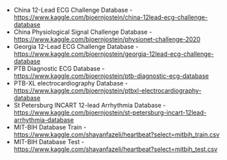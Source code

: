 - China 12-Lead ECG Challenge Database - https://www.kaggle.com/bjoernjostein/china-12lead-ecg-challenge-database
- China Physiological Signal Challenge Database - https://www.kaggle.com/bjoernjostein/physionet-challenge-2020
- Georgia 12-Lead ECG Challenge Database - https://www.kaggle.com/bjoernjostein/georgia-12lead-ecg-challenge-database
- PTB Diagnostic ECG Database - https://www.kaggle.com/bjoernjostein/ptb-diagnostic-ecg-database
- PTB-XL electrocardiography Database - https://www.kaggle.com/bjoernjostein/ptbxl-electrocardiography-database
- St Petersburg INCART 12-lead Arrhythmia Database - https://www.kaggle.com/bjoernjostein/st-petersburg-incart-12lead-arrhythmia-database
- MIT-BIH Database Train - https://www.kaggle.com/shayanfazeli/heartbeat?select=mitbih_train.csv
- MIT-BIH Database Test - https://www.kaggle.com/shayanfazeli/heartbeat?select=mitbih_test.csv